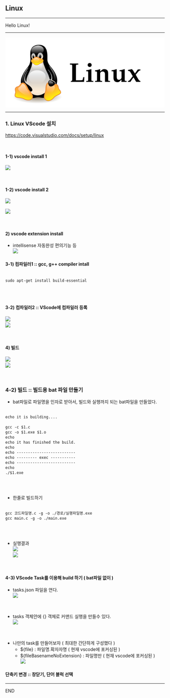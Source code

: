 ## Linux 

***

Hello Linux!

***
<img src = "/images/linuxLogo.PNG" align = "center"> </img>

***

### 1. Linux VScode 설치
https://code.visualstudio.com/docs/setup/linux


<br>

#### 1-1) vscode install 1
<img src = "https://github.com/wallahan/linux/blob/master/images/vscodeinstall.PNG"></img><br>

<br>

#### 1-2) vscode install 2 
<img src = "https://github.com/wallahan/linux/blob/master/images/down.png"></img><br>

<img src = "https://github.com/wallahan/linux/blob/master/images/install.png"></img><br>

<br>

#### 2) vscode extension install 
- intellisense 자동완성 편의기능 등 <br>
<img src = "https://github.com/wallahan/linux/blob/master/images/extension.png"></img><br>


#### 3-1) 컴파일러1 :: gcc, g++ compiler intall
<pre>
<code>
sudo apt-get install build-essential
</codE>
</pre>

<br>

#### 3-2) 컴파일러2 :: VScode에 컴파일러 등록
<img src = "https://github.com/wallahan/linux/blob/master/images/gcc1.png"></img><br>
<img src = "https://github.com/wallahan/linux/blob/master/images/gcc2.png"></img><br>

<br>

#### 4) 빌드
<img src = "https://github.com/wallahan/linux/blob/master/images/build.png"></img><br>
<img src = "https://github.com/wallahan/linux/blob/master/images/exec.png"></img><br>

<br>

### 4-2) 빌드 :: 빌드용 bat 파일 만들기
* bat파일로 파일명을 인자로 받아서, 빌드와 실행까지 되는 bat파일을 만들었다.
<pre>
<code>
echo it is building....

gcc -c $1.c
gcc -o $1.exe $1.o
echo
echo it has finished the build.
echo
echo --------------------------
echo --------- exec -----------
echo --------------------------
echo
./$1.exe
</code>
</pre>

<br>

* 한줄로 빌드하기
<pre>
<code>
gcc 코드파일명.c -g -o ./경로/실행파일명.exe
gcc main.c -g -o ./main.exe
</code>
</pre>

<br>

* 실행결과 <br>
<img src = "https://github.com/wallahan/linux/blob/master/images/bat0.png"></img><br>
<img src = "https://github.com/wallahan/linux/blob/master/images/bat1.png"></img><br>

<br>

#### 4-3) VScode Task를 이용해 build 하기 ( bat파일 없이 )

* tasks.json 파일을 연다. <br>
<img src = "https://github.com/wallahan/linux/blob/master/images/tasks.png"></img><br>

<br>

* tasks 객체안에 {} 객체로 커맨드 실행을 만들수 있다. <br>
<img src = "https://github.com/wallahan/linux/blob/master/images/taskObject.png"></img><br>

<br>

* 나만의 task를 만들어보자 ( 최대한 간단하게 구성했다 )
   + ${file} : 파일명.확자자명 ( 현재 vscode에 포커싱된 )
   + ${fileBasenameNoExtension} : 파일명만 ( 현재 vscode에 포커싱된 )  <br>
 <img src = "https://github.com/wallahan/linux/blob/master/images/mytask.png"></img><br>
  


#### 단축키 변경 :: 창닫기, 단어 블럭 선택 


***
END
